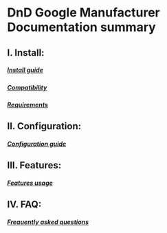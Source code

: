 # DnD Google Manufacturer Documentation summary

I. Install:
------------------
##### [Install guide](install/install.md)
##### [Compatibility](install/compatibility.md)
##### [Requirements](install/requirements.md)

II. Configuration:
------------------
##### [Configuration guide](configuration/configuration.md)

III. Features:
------------------
##### [Features usage](features/features.md)

IV. FAQ:
------------------
##### [Frequently asked questions](faq/faq.md)
